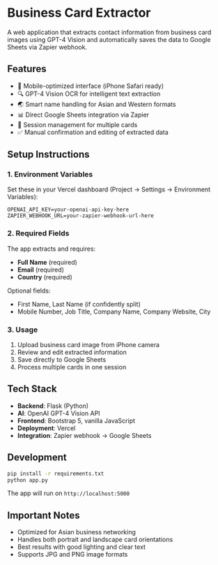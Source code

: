 # Business Card Extractor

A web application that extracts contact information from business card images using GPT-4 Vision and automatically saves the data to Google Sheets via Zapier webhook.

## Features

- 📱 Mobile-optimized interface (iPhone Safari ready)
- 🔍 GPT-4 Vision OCR for intelligent text extraction
- 🌏 Smart name handling for Asian and Western formats
- 📊 Direct Google Sheets integration via Zapier
- 🔄 Session management for multiple cards
- ✅ Manual confirmation and editing of extracted data

## Setup Instructions

### 1. Environment Variables

Set these in your Vercel dashboard (Project → Settings → Environment Variables):

```
OPENAI_API_KEY=your-openai-api-key-here
ZAPIER_WEBHOOK_URL=your-zapier-webhook-url-here
```

### 2. Required Fields

The app extracts and requires:
- **Full Name** (required)
- **Email** (required) 
- **Country** (required)

Optional fields:
- First Name, Last Name (if confidently split)
- Mobile Number, Job Title, Company Name, Company Website, City

### 3. Usage

1. Upload business card image from iPhone camera
2. Review and edit extracted information
3. Save directly to Google Sheets
4. Process multiple cards in one session

## Tech Stack

- **Backend**: Flask (Python)
- **AI**: OpenAI GPT-4 Vision API
- **Frontend**: Bootstrap 5, vanilla JavaScript
- **Deployment**: Vercel
- **Integration**: Zapier webhook → Google Sheets

## Development

```bash
pip install -r requirements.txt
python app.py
```



The app will run on `http://localhost:5000`

## Important Notes

- Optimized for Asian business networking
- Handles both portrait and landscape card orientations
- Best results with good lighting and clear text
- Supports JPG and PNG image formats
